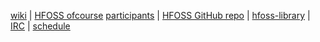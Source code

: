 
[wiki](https://github.com/ritjoe/hfoss/wiki) | [HFOSS ofcourse](http://hfoss.rocfoss.org) [participants](http://hfoss.rocfoss.org/participants) | [HFOSS GitHub repo](https://github.com/ritjoe/hfoss) | [hfoss-library](https://github.com/ritjoe/hfoss-library) | [IRC](https://webchat.freenode.net/?&channels=rit-foss) | [schedule](https://github.com/ritjoe/hfoss/wiki/schedule) 